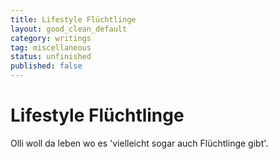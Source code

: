 ```yaml
---
title: Lifestyle Flüchtlinge
layout: good_clean_default
category: writings
tag: miscellaneous
status: unfinished
published: false
---
```

# Lifestyle Flüchtlinge

Olli woll da leben wo es 'vielleicht sogar auch Flüchtlinge gibt'.
